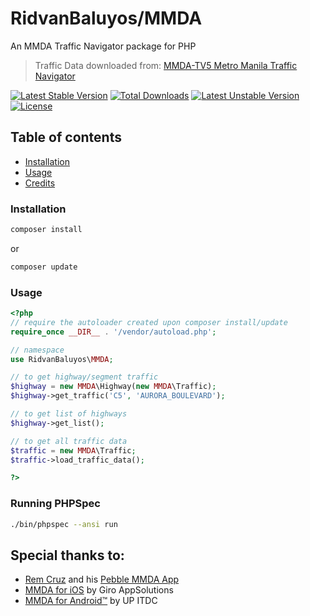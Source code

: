 RidvanBaluyos/MMDA
=======
An MMDA Traffic Navigator package for PHP
> Traffic Data downloaded from: [MMDA-TV5 Metro Manila Traffic Navigator](http://mmdatraffic.interaksyon.com/)


[![Latest Stable Version](https://poser.pugx.org/ridvanbaluyos/mmda/v/stable.svg)](https://packagist.org/packages/ridvanbaluyos/mmda) [![Total Downloads](https://poser.pugx.org/ridvanbaluyos/mmda/downloads.svg)](https://packagist.org/packages/ridvanbaluyos/mmda) [![Latest Unstable Version](https://poser.pugx.org/ridvanbaluyos/mmda/v/unstable.svg)](https://packagist.org/packages/ridvanbaluyos/mmda) [![License](https://poser.pugx.org/ridvanbaluyos/mmda/license.svg)](https://packagist.org/packages/ridvanbaluyos/mmda)

## Table of contents ##
- [Installation](#installation)
- [Usage](#usage)
- [Credits](#special-thanks-to)

### Installation ##


```bash
composer install
```

or

```bash
composer update
```

### Usage ##
```PHP
<?php
// require the autoloader created upon composer install/update
require_once __DIR__ . '/vendor/autoload.php';

// namespace
use RidvanBaluyos\MMDA;

// to get highway/segment traffic
$highway = new MMDA\Highway(new MMDA\Traffic);
$highway->get_traffic('C5', 'AURORA_BOULEVARD');

// to get list of highways
$highway->get_list();

// to get all traffic data
$traffic = new MMDA\Traffic;
$traffic->load_traffic_data();

?>
```

### Running PHPSpec ##
```bash
./bin/phpspec --ansi run
```


## Special thanks to:
* [Rem Cruz](https://github.com/remerico/) and his [Pebble MMDA App](https://github.com/remerico/pebble-mmda)
* [MMDA for iOS](https://itunes.apple.com/ph/app/mmda-for-ios/id464656389?mt=8) by Giro AppSolutions
* [MMDA for Android™](https://play.google.com/store/apps/details?id=edu.up.ittc.mmda&hl=en) by UP ITDC
